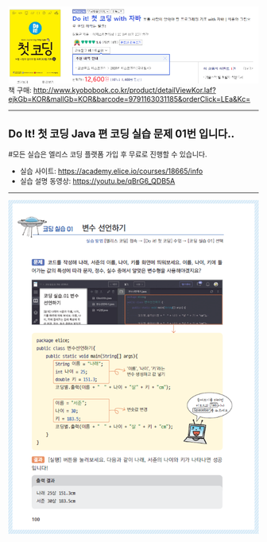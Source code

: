 ![도서소개](도서소개.png)   
책 구매: http://www.kyobobook.co.kr/product/detailViewKor.laf?ejkGb=KOR&mallGb=KOR&barcode=9791163031185&orderClick=LEa&Kc=

---

## Do It! 첫 코딩 Java 편 코딩 실습 문제 01번 입니다..

#모든 실습은 엘리스 코딩 플랫폼 가입 후 무료로 진행할 수 있습니다.

- 실습 사이트: https://academy.elice.io/courses/18665/info
- 실습 설명 동영상: https://youtu.be/qBrG6_QDB5A

---

![코딩실습01](코딩실습01.png)
